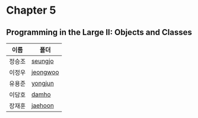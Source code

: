 # Chapter 5

## Programming in the Large II: Objects and Classes



| 이름   | 폴더                   |
| ------ | ---------------------- |
| 정승조 | [seungjo](./seungjo)   |
| 이정우 | [jeongwoo](./jeongwoo) |
| 유용준 | [yongjun](./yongjun)   |
| 이담호 | [damho](./damho)       |
| 장재훈 | [jaehoon](./jaehoon)   |

